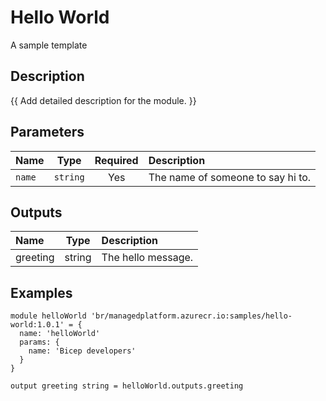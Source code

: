 # Hello World

A sample template

## Description

{{ Add detailed description for the module. }}

## Parameters

| Name   | Type     | Required | Description                       |
| :----- | :------: | :------: | :-------------------------------- |
| `name` | `string` | Yes      | The name of someone to say hi to. |

## Outputs

| Name     | Type   | Description        |
| :------- | :----: | :----------------- |
| greeting | string | The hello message. |

## Examples

```bicep
module helloWorld 'br/managedplatform.azurecr.io:samples/hello-world:1.0.1' = {
  name: 'helloWorld'
  params: {
    name: 'Bicep developers'
  }
}

output greeting string = helloWorld.outputs.greeting
```